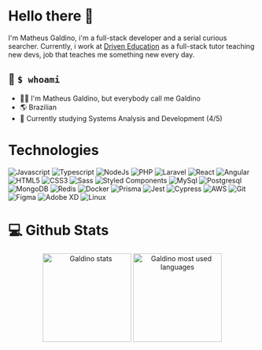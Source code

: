 # Hello there 👋
I'm Matheus Galdino, i'm a full-stack developer and a serial curious searcher.
Currently, i work at [Driven Education](https://www.driven.com.br/) as a full-stack tutor teaching new devs, job that teaches me something new every day.

## 📌 `$ whoami`
- 🙋‍♂️ I'm Matheus Galdino, but everybody call me Galdino
- 🌎 Brazilian
- 📘 Currently studying Systems Analysis and Development (4/5)


# Technologies
![Javascript](https://img.shields.io/badge/JavaScript-F7DF1E?style=flat-square&logo=javascript&logoColor=black)
![Typescript](https://img.shields.io/badge/TypeScript-007ACC?style=flat-square&logo=typescript&logoColor=white)
![NodeJs](https://img.shields.io/badge/Node.js-6DA55F?style=flat-square&logo=node.js&logoColor=white)
![PHP](https://img.shields.io/badge/PHP-777BB4?style=flat-square&logo=php&logoColor=white)
![Laravel](https://img.shields.io/badge/Laravel-FF2D20?style=flat-square&logo=laravel&logoColor=white)
![React](https://img.shields.io/badge/React-%2320232a.svg?style=flat-square&logo=react&logoColor=%2361DAFB)
![Angular](https://img.shields.io/badge/Angular-DD0031?style=flat-square&logo=angular&logoColor=white)
![HTML5](https://img.shields.io/badge/HTML5-%23E34F26.svg?style=flat-square&logo=html5&logoColor=white)
![CSS3](https://img.shields.io/badge/CSS3-%231572B6.svg?style=flat-square&logo=css3&logoColor=white)
![Sass](https://img.shields.io/badge/Sass-CC6699?style=flat-square&logo=sass&logoColor=white)
![Styled Components](https://img.shields.io/badge/Styled--Components-DB7093?style=flat-square&logo=styled-components&logoColor=white)
![MySql](https://img.shields.io/badge/MySQL-00000F?style=flat-square&logo=mysql&logoColor=white)
![Postgresql](https://img.shields.io/badge/PostgreSQL-316192?style=flat-square&logo=postgresql&logoColor=white)
![MongoDB](https://img.shields.io/badge/MongoDB-%234ea94b.svg?style=flat-square&logo=mongodb&logoColor=white)
![Redis](https://img.shields.io/badge/Redis-%23DD0031.svg?style=flat-square&logo=redis&logoColor=white)
![Docker](https://img.shields.io/badge/Docker-2CA5E0?style=flat-square&logo=docker&logoColor=white)
![Prisma](https://img.shields.io/badge/Prisma-3982CE?style=flat-square&logo=Prisma&logoColor=white)
![Jest](https://img.shields.io/badge/Jest-323330?style=flat-square&logo=Jest&logoColor=white)
![Cypress](https://img.shields.io/badge/Cypress-17202C?style=flat-square&logo=cypress&logoColor=white)
![AWS](https://img.shields.io/badge/AWS-%23FF9900.svg?style=flat-square&logo=amazon-aws&logoColor=white)
![Git](https://img.shields.io/badge/GIT-E44C30?style=flat-square&logo=git&logoColor=white)
![Figma](https://img.shields.io/badge/Figma-F24E1E?style=flat-square&logo=figma&logoColor=white)
![Adobe XD](https://img.shields.io/badge/Adobe%20XD-470137?style=flat-square&logo=Adobe%20XD&logoColor=#FF61F6)
![Linux](https://img.shields.io/badge/Linux-FCC624?style=flat-square&logo=linux&logoColor=black)


# 💻 Github Stats
<div align="center">
     <img height="180em" src="https://github-readme-stats.vercel.app/api?username=matheus-galdo&show_icons=true&locale=en&theme=tokyonight&hide_border=true" alt="Galdino stats" />
     <img height="180em" src="https://github-readme-stats.vercel.app/api/top-langs/?username=matheus-galdo&show_icons=true&layout=compact&locale=en&theme=tokyonight&hide_border=true" alt="Galdino most used languages" />
</div>
